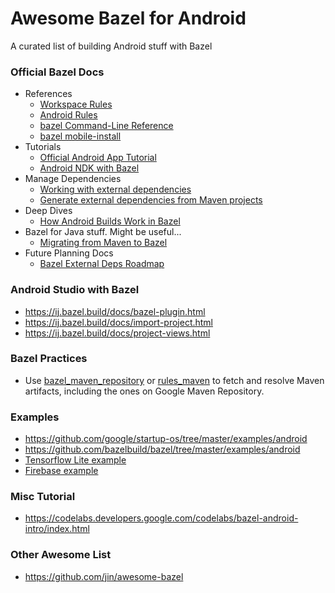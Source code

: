 # Awesome Bazel for Android
A curated list of building Android stuff with Bazel

### Official Bazel Docs
* References
  * [Workspace Rules](https://docs.bazel.build/versions/master/be/workspace.html)
  * [Android Rules](https://docs.bazel.build/versions/master/be/android.html)
  * [bazel Command-Line Reference](https://docs.bazel.build/versions/master/command-line-reference.html)
  * [bazel mobile-install](https://docs.bazel.build/versions/master/mobile-install.html)
* Tutorials
  * [Official Android App Tutorial](https://docs.bazel.build/versions/master/tutorial/android-app.html)
  * [Android NDK with Bazel](https://docs.bazel.build/versions/master/android-ndk.html)
* Manage Dependencies
  * [Working with external dependencies](https://docs.bazel.build/versions/master/external.html)
  * [Generate external dependencies from Maven projects](https://docs.bazel.build/versions/master/generate-workspace.html)
* Deep Dives
  * [How Android Builds Work in Bazel](https://blog.bazel.build/2018/02/14/how-android-builds-work-in-bazel.html)
* Bazel for Java stuff. Might be useful...
  * [Migrating from Maven to Bazel](https://docs.bazel.build/versions/master/migrate-maven.html)
* Future Planning Docs
  * [Bazel External Deps Roadmap](https://www.bazel.build/roadmaps/external-deps.html)

### Android Studio with Bazel
* https://ij.bazel.build/docs/bazel-plugin.html
* https://ij.bazel.build/docs/import-project.html
* https://ij.bazel.build/docs/project-views.html

### Bazel Practices
* Use [bazel_maven_repository](https://github.com/square/bazel_maven_repository) or [rules_maven](https://github.com/jin/rules_maven) to fetch and resolve Maven artifacts, including the ones on Google Maven Repository.

### Examples
* https://github.com/google/startup-os/tree/master/examples/android
* https://github.com/bazelbuild/bazel/tree/master/examples/android
* [Tensorflow Lite example](https://github.com/tensorflow/tensorflow/tree/master/tensorflow/lite/java/demo)
* [Firebase example](https://github.com/bazelbuild/examples/tree/master/android/firebase-cloud-messaging)

### Misc Tutorial
* https://codelabs.developers.google.com/codelabs/bazel-android-intro/index.html


### Other Awesome List
* https://github.com/jin/awesome-bazel
